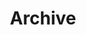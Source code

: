 ---
# front matter == metadata of content
# can be written in YAML, TOML, JSON
title: "Archive"
layout: "archives"
url: "/archives/"
summary: archives
---